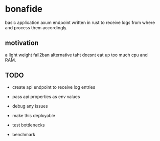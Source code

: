# bonafide

basic application axum endpoint written in rust to receive logs from where and process them accordingly.

## motivation

a light weight fail2ban alternative taht doesnt eat up too much cpu and RAM.


## TODO
- create api endpoint to receive log entries
- pass api properties as env values

- debug any issues
- make this deployable
- test bottlenecks
- benchmark

